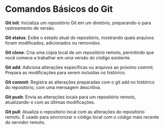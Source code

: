 # Comandos Básicos do Git

**Git init**: Inicializa um repositório Git em um diretório, preparando-o para rastreamento de versão.

**Git status**: Exibe o estado atual do repositório, mostrando quais arquivos foram modificados, adicionados ou removidos.

**Git clone**: Cria uma cópia local de um repositório remoto, permitindo que você comece a trabalhar em uma versão do código existente.

**Git add**: Adiciona alterações específicas ou arquivos ao próximo commit. Prepara as modificações para serem incluídas no histórico.

**Git commit**: Registra as alterações preparadas com o git add no histórico do repositório, com uma mensagem descritiva.

**Git push**: Envia as alterações locais para um repositório remoto, atualizando-o com as últimas modificações.

**Git pull**: Atualiza o repositório local com as alterações do repositório remoto. É usado para sincronizar o código local com o código mais recente do servidor remoto.